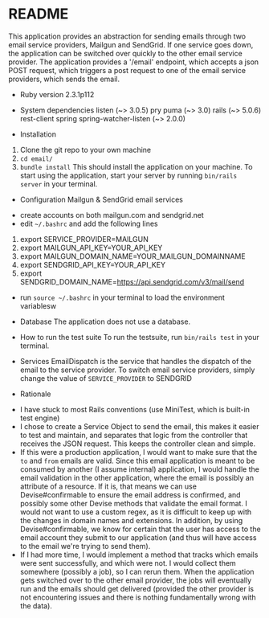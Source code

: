 # README

This application provides an abstraction for sending emails through two email service providers, Mailgun and SendGrid.
If one service goes down, the application can be switched over quickly to the other email service provider.
The application provides a '/email' endpoint, which accepts a json POST request, which triggers a post request to one of the email service providers, which sends the email.

* Ruby version
2.3.1p112

* System dependencies
listen (~> 3.0.5)
pry
puma (~> 3.0)
rails (~> 5.0.6)
rest-client
spring
spring-watcher-listen (~> 2.0.0)

* Installation
1. Clone the git repo to your own machine
1. `cd email/`
1. `bundle install`
This should install the application on your machine.
To start using the application, start your server by running `bin/rails server` in your terminal.

* Configuration
Mailgun & SendGrid email services
- create accounts on both mailgun.com and sendgrid.net
- edit `~/.bashrc` and add the following lines
1. export SERVICE_PROVIDER=MAILGUN
1. export MAILGUN_API_KEY=YOUR_API_KEY
1. export MAILGUN_DOMAIN_NAME=YOUR_MAILGUN_DOMAINNAME
1. export SENDGRID_API_KEY=YOUR_API_KEY
1. export SENDGRID_DOMAIN_NAME=https://api.sendgrid.com/v3/mail/send
- run `source ~/.bashrc` in your terminal to load the environment variablesw

* Database
The application does not use a database.

* How to run the test suite
To run the testsuite, run `bin/rails test` in your terminal.

* Services
EmailDispatch is the service that handles the dispatch of the email to the service provider.
To switch email service providers, simply change the value of `SERVICE_PROVIDER` to SENDGRID

* Rationale
- I have stuck to most Rails conventions (use MiniTest, which is built-in test engine)
- I chose to create a Service Object to send the email, this makes it easier to test and maintain, and separates that logic from the controller that receives the JSON request. This keeps the controller clean and simple.
- If this were a production application, I would want to make sure that the `to` and `from` emails are valid. Since this email application is meant to be consumed by another (I assume internal) application, I would handle the email validation in the other application, where the email is possibly an attribute of a resource. If it is, that means we can use Devise#confirmable to ensure the email address is confirmed, and possibly some other Devise methods that validate the email format. I would not want to use a custom regex, as it is difficult to keep up with the changes in domain names and extensions. In addition, by using Devise#confirmable, we know for certain that the user has access to the email account they submit to our application (and thus will have access to the email we're trying to send them).
- If I had more time, I would implement a method that tracks which emails were sent successfully, and which were not. I would collect them somewhere (possibly a job), so I can rerun them. When the application gets switched over to the other email provider, the jobs will eventually run and the emails should get delivered (provided the other provider is not encountering issues and there is nothing fundamentally wrong with the data).